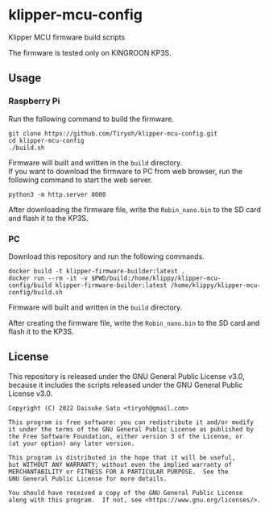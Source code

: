 # klipper-mcu-config

Klipper MCU firmware build scripts

The firmware is tested only on KINGROON KP3S.

## Usage

### Raspberry Pi

Run the following command to build the firmware.

```
git clone https://github.com/Tiryoh/klipper-mcu-config.git
cd klipper-mcu-config
./build.sh
```

Firmware will built and written in the `build` directory.  
If you want to download the firmware to PC from web browser, run the following command to start the web server.

```
python3 -m http.server 8000
```

After downloading the firmware file, write the `Robin_nano.bin` to the SD card and flash it to the KP3S.

### PC

Download this repository and run the following commands.

```
docker build -t klipper-firmware-builder:latest .
docker run --rm -it -v $PWD/build:/home/klippy/klipper-mcu-config/build klipper-firmware-builder:latest /home/klippy/klipper-mcu-config/build.sh
```

Firmware will built and written in the `build` directory.  

After creating the firmware file, write the `Robin_nano.bin` to the SD card and flash it to the KP3S.

## License

This repository is released under the GNU General Public License v3.0,  
because it includes the scripts released under the GNU General Public License v3.0.

```
Copyright (C) 2022 Daisuke Sato <tiryoh@gmail.com>

This program is free software: you can redistribute it and/or modify
it under the terms of the GNU General Public License as published by
the Free Software Foundation, either version 3 of the License, or
(at your option) any later version.

This program is distributed in the hope that it will be useful,
but WITHOUT ANY WARRANTY; without even the implied warranty of
MERCHANTABILITY or FITNESS FOR A PARTICULAR PURPOSE.  See the
GNU General Public License for more details.

You should have received a copy of the GNU General Public License
along with this program.  If not, see <https://www.gnu.org/licenses/>.
```